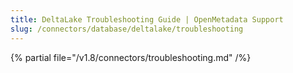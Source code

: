 ```yaml
---
title: DeltaLake Troubleshooting Guide | OpenMetadata Support
slug: /connectors/database/deltalake/troubleshooting
---
```


{% partial file="/v1.8/connectors/troubleshooting.md" /%}
